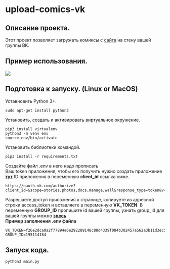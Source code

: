 # upload-comics-vk
 
## Описание проекта.   
Этот проект позволяет загружать комиксы с [сайта](https://xkcd.com/) на стену вашей группы ВК.
   
## Пример использования.   

![](example.gif) 
## Подготовка к запуску.  (Linux or MacOS)
Уставновить Python 3+.
```
sudo apt-get install python3
```
Установить, создать и активировать виртуальное окружение.
```
pip3 install virtualenv
python3 -m venv env
source env/bin/activate
```
Установить библиотеки командой.  
```
pip3 install -r requirements.txt
```
Создайте файл .env в него надо прописать    
Ваш token приложения, чтобы его получить нужно создать приложение  [**тут**](https://vk.com/dev) ID приложения в переменную **client_id** ссылка ниже.    
```
https://oauth.vk.com/authorize?client_id=&scope=stories,photos,docs,manage,wall&response_type=token&v=5.122
```
Разрешаете доступ приложения к странице, копируете из адресной строки access_token и вставляете в переменную **VK_TOKEN**.
В переменную **GROUP_ID** пропишите id вашей группы, узнать group_id для вашей группы можно [**здесь**](http://regvk.com/id/)   
**Пример заполнения .env файла**        
```
VK_TOKEN=f26e2dca0a2f77894e6e292289i48c88d4339f084b302457a562a3b11d3ec56b01bd15da9001c5331bf13
GROUP_ID=195114184
```

## Запуск кода.  
```
python3 main.py
```
